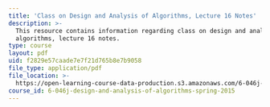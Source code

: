 ```yaml
---
title: 'Class on Design and Analysis of Algorithms, Lecture 16 Notes'
description: >-
  This resource contains information regarding class on design and analysis of
  algorithms, lecture 16 notes.
type: course
layout: pdf
uid: f2829e57caade7e7f21d765b8e7b9058
file_type: application/pdf
file_location: >-
  https://open-learning-course-data-production.s3.amazonaws.com/6-046j-design-and-analysis-of-algorithms-spring-2015/f2829e57caade7e7f21d765b8e7b9058_MIT6_046JS15_lec16.pdf
course_id: 6-046j-design-and-analysis-of-algorithms-spring-2015
---
```

